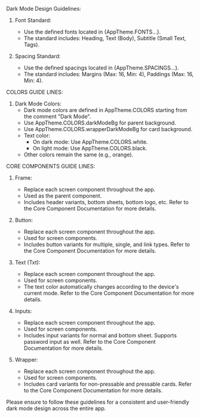 Dark Mode Design Guidelines:

1. Font Standard:
   - Use the defined fonts located in {AppTheme.FONTS...}.
   - The standard includes: Heading, Text (Body), Subtitle (Small Text, Tags).

2. Spacing Standard:
   - Use the defined spacings located in {AppTheme.SPACINGS...}.
   - The standard includes: Margins (Max: 16, Min: 4), Paddings (Max: 16, Min: 4).

COLORS GUIDE LINES:

1. Dark Mode Colors:
   - Dark mode colors are defined in AppTheme.COLORS starting from the comment "Dark Mode".
   - Use AppTheme.COLORS.darkModeBg for parent background.
   - Use AppTheme.COLORS.wrapperDarkModeBg for card background.
   - Text color:
     - On dark mode: Use AppTheme.COLORS.white.
     - On light mode: Use AppTheme.COLORS.black.
   - Other colors remain the same (e.g., orange).

CORE COMPONENTS GUIDE LINES:

1. Frame:
   - Replace each screen component throughout the app.
   - Used as the parent component.
   - Includes header variants, bottom sheets, bottom logo, etc. Refer to the Core Component Documentation for more details.

2. Button:
   - Replace each screen component throughout the app.
   - Used for screen components.
   - Includes button variants for multiple, single, and link types. Refer to the Core Component Documentation for more details.

3. Text (Txt):
   - Replace each screen component throughout the app.
   - Used for screen components.
   - The text color automatically changes according to the device's current mode. Refer to the Core Component Documentation for more details.

4. Inputs:
   - Replace each screen component throughout the app.
   - Used for screen components.
   - Includes input variants for normal and bottom sheet. Supports password input as well. Refer to the Core Component Documentation for more details.

5. Wrapper:
   - Replace each screen component throughout the app.
   - Used for screen components.
   - Includes card variants for non-pressable and pressable cards. Refer to the Core Component Documentation for more details.

Please ensure to follow these guidelines for a consistent and user-friendly dark mode design across the entire app.